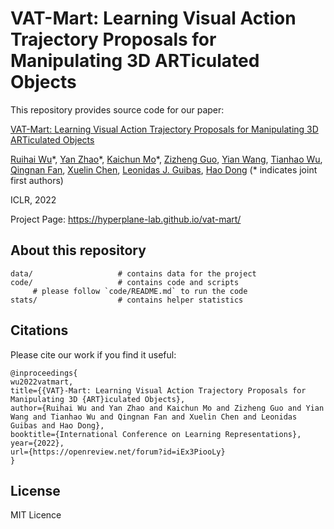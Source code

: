 # VAT-Mart: Learning Visual Action Trajectory Proposals for Manipulating 3D ARTiculated Objects



This repository provides source code for our paper:

[VAT-Mart: Learning Visual Action Trajectory Proposals for Manipulating 3D ARTiculated Objects](https://hyperplane-lab.github.io/vat-mart/)

[Ruihai Wu](https://warshallrho.github.io)\*, [Yan Zhao](https://sxy7147.github.io)\*, [Kaichun Mo](https://www.cs.stanford.edu/~kaichun)\*, [Zizheng Guo](https://guozz.cn/), [Yian Wang](https://galaxy-qazzz.github.io/), [Tianhao Wu](https://tianhaowuhz.github.io/), [Qingnan Fan](https://fqnchina.github.io/), [Xuelin Chen](https://xuelin-chen.github.io/), [Leonidas J. Guibas](https://geometry.stanford.edu/member/guibas/), [Hao Dong](https://zsdonghao.github.io/) (\* indicates joint first authors)

ICLR, 2022

Project Page: https://hyperplane-lab.github.io/vat-mart/


## About this repository
    data/                   # contains data for the project
    code/                   # contains code and scripts
         # please follow `code/README.md` to run the code
    stats/                  # contains helper statistics


## Citations

Please cite our work if you find it useful:

    @inproceedings{
    wu2022vatmart,
    title={{VAT}-Mart: Learning Visual Action Trajectory Proposals for Manipulating 3D {ART}iculated Objects},
    author={Ruihai Wu and Yan Zhao and Kaichun Mo and Zizheng Guo and Yian Wang and Tianhao Wu and Qingnan Fan and Xuelin Chen and Leonidas Guibas and Hao Dong},
    booktitle={International Conference on Learning Representations},
    year={2022},
    url={https://openreview.net/forum?id=iEx3PiooLy}
    }


## License

MIT Licence
